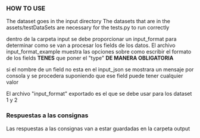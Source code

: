 ### HOW TO USE
The dataset goes in the input directory
The datasets that are in the assets/testDataSets are necessary for the tests.py to run correctly

dentro de la carpeta input se debe proporcionar un input_format para determinar como se van a procesar los fields de los datos. El archivo input_format_example muestra las opciones sobre como escribir el formato de los fields
**TENES** que poner el "type" **DE MANERA OBLIGATORIA**

si el nombre de un field no esta en el input_json se mostrara un mensaje por consola y se procedera suponiendo que ese field puede tener cualquier valor

El archivo "input_format" exportado es el que se debe usar para los dataset 1 y 2 

### Respuestas a las consignas
Las respuestas a las consignas van a estar guardadas en la carpeta output

